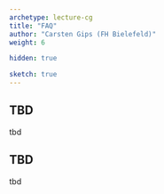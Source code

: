 ```yaml
---
archetype: lecture-cg
title: "FAQ"
author: "Carsten Gips (FH Bielefeld)"
weight: 6

hidden: true

sketch: true
---
```



## TBD

tbd


## TBD

tbd

